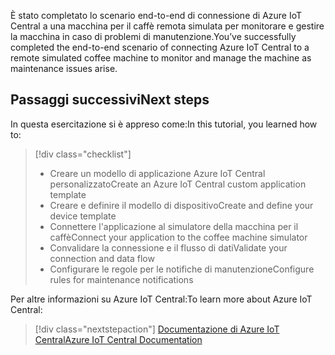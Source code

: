 <span data-ttu-id="acf41-101">È stato completato lo scenario end-to-end di connessione di Azure IoT Central a una macchina per il caffè remota simulata per monitorare e gestire la macchina in caso di problemi di manutenzione.</span><span class="sxs-lookup"><span data-stu-id="acf41-101">You’ve successfully completed the end-to-end scenario of connecting Azure IoT Central to a remote simulated coffee machine to monitor and manage the machine as maintenance issues arise.</span></span>

## <a name="next-steps"></a><span data-ttu-id="acf41-102">Passaggi successivi</span><span class="sxs-lookup"><span data-stu-id="acf41-102">Next steps</span></span>

<span data-ttu-id="acf41-103">In questa esercitazione si è appreso come:</span><span class="sxs-lookup"><span data-stu-id="acf41-103">In this tutorial, you learned how to:</span></span>
> [!div class="checklist"]
> * <span data-ttu-id="acf41-104">Creare un modello di applicazione Azure IoT Central personalizzato</span><span class="sxs-lookup"><span data-stu-id="acf41-104">Create an Azure IoT Central custom application template</span></span>
> * <span data-ttu-id="acf41-105">Creare e definire il modello di dispositivo</span><span class="sxs-lookup"><span data-stu-id="acf41-105">Create and define your device template</span></span>
> * <span data-ttu-id="acf41-106">Connettere l'applicazione al simulatore della macchina per il caffè</span><span class="sxs-lookup"><span data-stu-id="acf41-106">Connect your application to the coffee machine simulator</span></span> 
> * <span data-ttu-id="acf41-107">Convalidare la connessione e il flusso di dati</span><span class="sxs-lookup"><span data-stu-id="acf41-107">Validate your connection and data flow</span></span>
> * <span data-ttu-id="acf41-108">Configurare le regole per le notifiche di manutenzione</span><span class="sxs-lookup"><span data-stu-id="acf41-108">Configure rules for maintenance notifications</span></span>

<span data-ttu-id="acf41-109">Per altre informazioni su Azure IoT Central:</span><span class="sxs-lookup"><span data-stu-id="acf41-109">To learn more about Azure IoT Central:</span></span> 

> [!div class="nextstepaction"]
> [<span data-ttu-id="acf41-110">Documentazione di Azure IoT Central</span><span class="sxs-lookup"><span data-stu-id="acf41-110">Azure IoT Central Documentation</span></span>](https://docs.microsoft.com/en-us/azure/iot-central/)